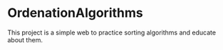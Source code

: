 # OrdenationAlgorithms
This project is a simple web to practice sorting algorithms and educate about them.

